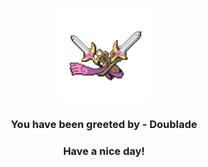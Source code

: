 <p align="center">
    <img src="https://raw.githubusercontent.com/PokeAPI/sprites/master/sprites/pokemon/680.png" width="150" height="150">
</p>
<h3 align="center">You have been greeted by - <b>Doublade</b></h3>
<h3 align="center">Have a nice day!</h3>
